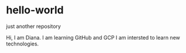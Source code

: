 # hello-world
just another repository

Hi, I am Diana. I am learning GitHub and GCP
I am intersted to learn new technologies.
